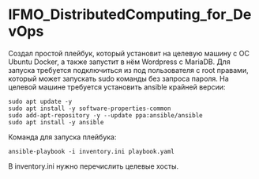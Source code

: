 # IFMO_DistributedComputing_for_DevOps
Создал простой плейбук, который установит на целевую машину с ОС Ubuntu Docker, а также запустит в нём Wordpress с MariaDB.
Для запуска требуется подключиться из под пользователя с root правами, который может запускать sudo команды без запроса пароля.
На целевой машине требуется установить ansible крайней версии:
```
sudo apt update -y
sudo apt install -y software-properties-common
sudo add-apt-repository -y --update ppa:ansible/ansible
sudo apt install -y ansible
```
Команда для запуска плейбука:
```
ansible-playbook -i inventory.ini playbook.yaml
```
В inventory.ini нужно перечислить целевые хосты.
